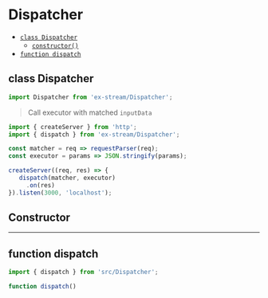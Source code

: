 # Dispatcher

- [`class Dispatcher`](#class-dispatcher)
  - [`constructor()`](#dispatcher-constructor-constructor)
- [`function dispatch`](#function-dispatch)

<a id="class-dispatcher"></a><h2>class Dispatcher</h2>
``` javascript
import Dispatcher from 'ex-stream/Dispatcher';
```
> Call executor with matched `inputData`



``` javascript
import { createServer } from 'http';
import { dispatch } from 'ex-stream/Dispatcher';

const matcher = req => requestParser(req);
const executor = params => JSON.stringify(params);

createServer((req, res) => {
   dispatch(matcher, executor)
     .on(res)
}).listen(3000, 'localhost');
```



<h2>Constructor</h2>
<a id="dispatcher-constructor-constructor"></a>


---

<a id="function-dispatch"></a><h2>function dispatch</h2>
``` javascript
import { dispatch } from 'src/Dispatcher';
```
``` javascript
function dispatch()
```


